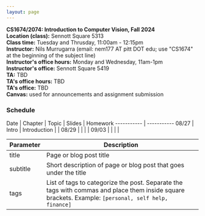 ```yaml
---
layout: page
---
```


**CS1674/2074: Introduction to Computer Vision, Fall 2024**<br>
**Location (class):** Sennott Square 5313<br>
**Class time:** Tuesday and Thrusday, 11:00am - 12:15pm<br>
**Instructor:** Nils Murrugarra (email: nem177 AT pitt DOT edu; use "CS1674" at the beginning of the subject line)<br>
**Instructor's office hours:** Monday and Wednesday, 11am-1pm<br>
**Instructor's office:** Sennott Square 5419<br>
**TA:** TBD<br>
**TA's office hours:** TBD<br>
**TA's office:** TBD<br>
**Canvas:** used for announcements and assignment submission<br>

### Schedule

Date        | Chapter  | Topic         | Slides | Homework
----------- | -----------
08/27       | Intro    | Introduction  |        |
08/29       |          |               |        |
09/03       |          |               |        |



Parameter   | Description
----------- | -----------
title       | Page or blog post title
subtitle    | Short description of page or blog post that goes under the title
tags        | List of tags to categorize the post. Separate the tags with commas and place them inside square brackets. Example: `[personal, self help, finance]`
